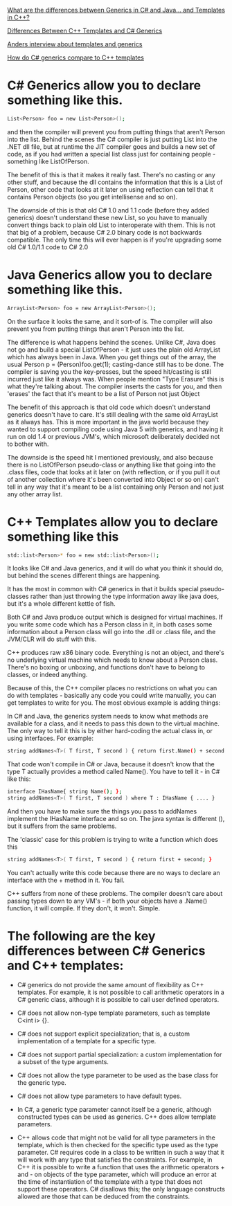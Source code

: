 [What are the differences between Generics in C# and Java… and Templates in C++?][stackoverflow]

[Differences Between C++ Templates and C# Generics][microsoftlink]

[Anders interview about templates and generics][artima]

[How do C# generics compare to C++ templates][msdnblog]


# C# Generics allow you to declare something like this.
```sh
List<Person> foo = new List<Person>();
```
and then the compiler will prevent you from putting things that aren't Person into the list.
Behind the scenes the C# compiler is just putting List<Person> into the .NET dll file, but at runtime the JIT compiler goes and builds a new set of code, as if you had written a special list class just for containing people - something like ListOfPerson.

The benefit of this is that it makes it really fast. There's no casting or any other stuff, and because the dll contains the information that this is a List of Person, other code that looks at it later on using reflection can tell that it contains Person objects (so you get intellisense and so on).

The downside of this is that old C# 1.0 and 1.1 code (before they added generics) doesn't understand these new List<something>, so you have to manually convert things back to plain old List to interoperate with them. This is not that big of a problem, because C# 2.0 binary code is not backwards compatible. The only time this will ever happen is if you're upgrading some old C# 1.0/1.1 code to C# 2.0

# Java Generics allow you to declare something like this.
```sh
ArrayList<Person> foo = new ArrayList<Person>();
```
On the surface it looks the same, and it sort-of is. The compiler will also prevent you from putting things that aren't Person into the list.

The difference is what happens behind the scenes. Unlike C#, Java does not go and build a special ListOfPerson - it just uses the plain old ArrayList which has always been in Java. When you get things out of the array, the usual Person p = (Person)foo.get(1); casting-dance still has to be done. The compiler is saving you the key-presses, but the speed hit/casting is still incurred just like it always was.
When people mention "Type Erasure" this is what they're talking about. The compiler inserts the casts for you, and then 'erases' the fact that it's meant to be a list of Person not just Object

The benefit of this approach is that old code which doesn't understand generics doesn't have to care. It's still dealing with the same old ArrayList as it always has. This is more important in the java world because they wanted to support compiling code using Java 5 with generics, and having it run on old 1.4 or previous JVM's, which microsoft deliberately decided not to bother with.

The downside is the speed hit I mentioned previously, and also because there is no ListOfPerson pseudo-class or anything like that going into the .class files, code that looks at it later on (with reflection, or if you pull it out of another collection where it's been converted into Object or so on) can't tell in any way that it's meant to be a list containing only Person and not just any other array list.

# C++ Templates allow you to declare something like this
```sh
std::list<Person>* foo = new std::list<Person>();
```
It looks like C# and Java generics, and it will do what you think it should do, but behind the scenes different things are happening.

It has the most in common with C# generics in that it builds special pseudo-classes rather than just throwing the type information away like java does, but it's a whole different kettle of fish.

Both C# and Java produce output which is designed for virtual machines. If you write some code which has a Person class in it, in both cases some information about a Person class will go into the .dll or .class file, and the JVM/CLR will do stuff with this.

C++ produces raw x86 binary code. Everything is not an object, and there's no underlying virtual machine which needs to know about a Person class. There's no boxing or unboxing, and functions don't have to belong to classes, or indeed anything.

Because of this, the C++ compiler places no restrictions on what you can do with templates - basically any code you could write manually, you can get templates to write for you.
The most obvious example is adding things:

In C# and Java, the generics system needs to know what methods are available for a class, and it needs to pass this down to the virtual machine. The only way to tell it this is by either hard-coding the actual class in, or using interfaces. For example:

```sh
string addNames<T>( T first, T second ) { return first.Name() + second.Name(); }
```

That code won't compile in C# or Java, because it doesn't know that the type T actually provides a method called Name(). You have to tell it - in C# like this:
```sh
interface IHasName{ string Name(); };
string addNames<T>( T first, T second ) where T : IHasName { .... }
```
And then you have to make sure the things you pass to addNames implement the IHasName interface and so on. The java syntax is different (<T extends IHasName>), but it suffers from the same problems.

The 'classic' case for this problem is trying to write a function which does this

```sh
string addNames<T>( T first, T second ) { return first + second; }
```
You can't actually write this code because there are no ways to declare an interface with the + method in it. You fail.

C++ suffers from none of these problems. The compiler doesn't care about passing types down to any VM's - if both your objects have a .Name() function, it will compile. If they don't, it won't. Simple.

# The following are the key differences between C# Generics and C++ templates:

- C# generics do not provide the same amount of flexibility as C++ templates. For example, it is not possible to call arithmetic operators in a C# generic class, although it is possible to call user defined operators.

- C# does not allow non-type template parameters, such as template C&lt;int i> {}.

- C# does not support explicit specialization; that is, a custom implementation of a template for a specific type.

- C# does not support partial specialization: a custom implementation for a subset of the type arguments.

- C# does not allow the type parameter to be used as the base class for the generic type.

- C# does not allow type parameters to have default types.

- In C#, a generic type parameter cannot itself be a generic, although constructed types can be used as generics. C++ does allow template parameters.

- C++ allows code that might not be valid for all type parameters in the template, which is then checked for the specific type used as the type parameter. C# requires code in a class to be written in such a way that it will work with any type that satisfies the constraints. For example, in C++ it is possible to write a function that uses the arithmetic operators + and - on objects of the type parameter, which will produce an error at the time of instantiation of the template with a type that does not support these operators. C# disallows this; the only language constructs allowed are those that can be deduced from the constraints.

[stackoverflow]: <https://stackoverflow.com/questions/31693/what-are-the-differences-between-generics-in-c-sharp-and-java-and-templates-i>
[microsoftlink]: <https://docs.microsoft.com/en-us/dotnet/csharp/programming-guide/generics/differences-between-cpp-templates-and-csharp-generics>
[artima]:<https://www.artima.com/intv/generics2.html>
[msdnblog]: <https://blogs.msdn.microsoft.com/csharpfaq/2004/03/12/how-do-c-generics-compare-to-c-templates/>
